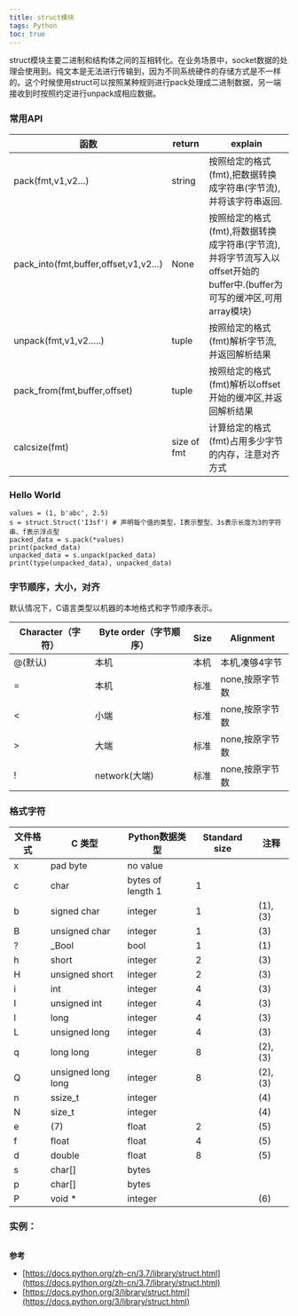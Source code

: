```yaml
---
title: struct模块
tags: Python
toc: true
---
```


struct模块主要二进制和结构体之间的互相转化。在业务场景中，socket数据的处理会使用到。纯文本是无法进行传输到，因为不同系统硬件的存储方式是不一样的。这个时候使用struct可以按照某种规则进行pack处理成二进制数据，另一端
接收到时按照约定进行unpack成相应数据。

### 常用API

|函数 | return|explain|
|----|------|-----|
|pack(fmt,v1,v2…) |   string | 按照给定的格式(fmt),把数据转换成字符串(字节流),并将该字符串返回.|
|pack_into(fmt,buffer,offset,v1,v2…)| None|    按照给定的格式(fmt),将数据转换成字符串(字节流),并将字节流写入以offset开始的buffer中.(buffer为可写的缓冲区,可用array模块)|
|unpack(fmt,v1,v2…..)   | tuple  | 按照给定的格式(fmt)解析字节流,并返回解析结果|
|pack_from(fmt,buffer,offset)   | tuple  | 按照给定的格式(fmt)解析以offset开始的缓冲区,并返回解析结果|
|calcsize(fmt)  | size of fmt |计算给定的格式(fmt)占用多少字节的内存，注意对齐方式|


### Hello World

    values = (1, b'abc', 2.5)
    s = struct.Struct('I3sf') # 声明每个值的类型，I表示整型、3s表示长度为3的字符串、f表示浮点型
    packed_data = s.pack(*values)  
    print(packed_data)
    unpacked_data = s.unpack(packed_data)
    print(type(unpacked_data), unpacked_data)


### 字节顺序，大小，对齐

默认情况下，C语言类型以机器的本地格式和字节顺序表示。

| Character（字符） | Byte order（字节顺序） | Size | Alignment       |
| -------------- | ------------------- | ---- | ------------ |
| @(默认)           | 本机                   | 本机 | 本机,凑够4字节  |
| =                 | 本机                   | 标准 | none,按原字节数 |
| <                 | 小端                   | 标准 | none,按原字节数 |
| >                 | 大端                   | 标准 | none,按原字节数 |
| !                 | network(大端)          | 标准 | none,按原字节数 |

### 格式字符


| 文件格式 | C 类型             | Python数据类型    | Standard size | 注释     |
| -------- | ------------------ | ----------------- | ------------- | -------- |
| x        | pad byte           | no value          |
| c        | char               | bytes of length 1 | 1             |
| b        | signed char        | integer           | 1             | (1),(3)  |
| B        | unsigned char      | integer           | 1             | (3)      |
| ?        | _Bool              | bool              | 1             | (1)      |
| h        | short              | integer           | 2             | (3)      |
| H        | unsigned short     | integer           | 2             | (3)      |
| i        | int                | integer           | 4             | (3)      |
| I        | unsigned int       | integer           | 4             | (3)      |
| l        | long               | integer           | 4             | (3)      |
| L        | unsigned long      | integer           | 4             | (3)      |
| q        | long long          | integer           | 8             | (2), (3) |
| Q        | unsigned long long | integer           | 8             | (2), (3) |
| n        | ssize_t            | integer           |               | (4)      |
| N        | size_t             | integer           |               | (4)      |
| e        | (7)                | float             | 2             | (5)      |
| f        | float              | float             | 4             | (5)      |
| d        | double             | float             | 8             | (5)      |
| s        | char[]             | bytes             |               |
| p        | char[]             | bytes             |               |
| P        | void *             | integer           |               | (6)      |




### 实例：


```Python


```


**参考**
- [https://docs.python.org/zh-cn/3.7/library/struct.html](https://docs.python.org/zh-cn/3.7/library/struct.html)
- [https://docs.python.org/3/library/struct.html](https://docs.python.org/3/library/struct.html)


